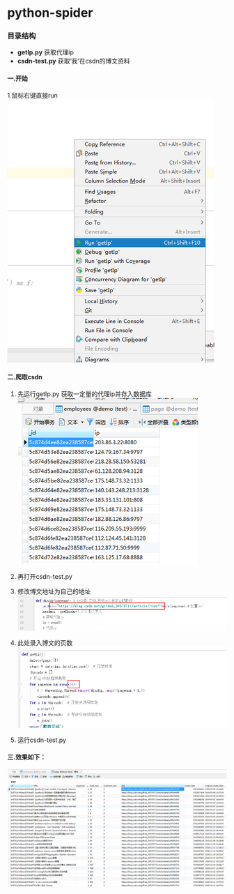 # python-spider

### 目录结构
* **getIp.py** 获取代理ip
* **csdn-test.py** 获取‘我’在csdn的博文资料


#### 一.开始
1.鼠标右键直接run  
![](../src/img/run.png)


#### 二.爬取csdn
1. 先运行getIp.py 获取一定量的代理ip并存入数据库  
![](../src/img/csdn-ip.png)

2. 再打开csdn-test.py

3. 修改博文地址为自己的地址
![](../src/img/csdn-change-link.png)

4. 此处录入博文的页数
![](../src/img/csdn-page.png)

5. 运行csdn-test.py

#### 三.效果如下：
![](../src/img/csdn-save.png)
